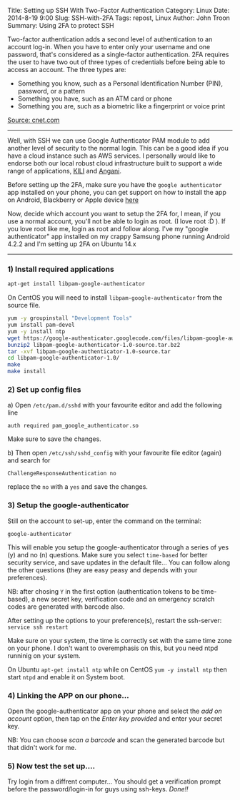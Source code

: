 Title: Setting up SSH With Two-Factor Authentication
Category: Linux
Date: 2014-8-19 9:00
Slug: SSH-with-2FA
Tags: repost, Linux
Author: John Troon
Summary: Using 2FA to protect SSH 


Two-factor authentication adds a second level of authentication to an account log-in. When you have to enter only your username and one password, that's considered as a single-factor authentication. 2FA requires the user to have two out of three types of credentials before being able to access an account. The three types are:

*    Something you know, such as a Personal Identification Number (PIN), password, or a pattern
*    Something you have, such as an ATM card or phone
*    Something you are, such as a biometric like a fingerprint or voice print

[Source: cnet.com](http://www.cnet.com)

--------------------------------------------------------

Well, with SSH we can use Google Authenticator PAM module to add another level of security to the normal login. This can be a good idea if you have a cloud instance such as AWS services. I personally would like to endorse both our local robust cloud infrastructure built to support a wide range of applications, [KILI](http://www.kili.io) and [Angani](http://www.angani.co).


Before setting up the 2FA, make sure you have the `google authenticator` app installed on your phone, you can get support on how to install the app on Android, Blackberry or Apple device [here](https://support.google.com/accounts/answer/1066447?hl=en)

Now, decide which account you want to setup the 2FA for, I mean, if you use a normal account, you'll not be able to login as root. (I love root :D ). If you love root like me, login as root and follow along. I've my "google authenticator" app installed on my crappy Samsung phone running Android 4.2.2 and I'm setting up 2FA on Ubuntu 14.x

-------------------------------------------------------

### 1) Install required applications

```bash
apt-get install libpam-google-authenticator
```
On CentOS you will need to install `libpam-google-authenticator` from the source file.

```bash
yum -y groupinstall "Development Tools"
yum install pam-devel
yum -y install ntp
wget https://google-authenticator.googlecode.com/files/libpam-google-authenticator-1.0-source.tar.bz2
bunzip2 libpam-google-authenticator-1.0-source.tar.bz2
tar -xvf libpam-google-authenticator-1.0-source.tar
cd libpam-google-authenticator-1.0/
make
make install
```

### 2) Set up config files

a) Open `/etc/pam.d/sshd` with your favourite editor and add the following line 

```
auth required pam_google_authenticator.so
``` 

Make sure to save the changes.

b) Then open `/etc/ssh/sshd_config` with your favourite file editor (again) and search for 

```
ChallengeResponseAuthentication no
``` 

replace the `no` with a `yes` and save the changes.

### 3) Setup the google-authenticator

Still on the account to set-up, enter the command on the terminal:

```
google-authenticator
```

This will enable you setup the google-authenticator through a series of yes (y) and no (n) questions. 
Make sure you select `time-based` for 	better security service, and save updates in the default file... 
You can follow along the other questions (they are easy peasy and depends with your preferences).

NB: after chosing `Y` in the first option (authentication tokens to be time-based), a new secret key, 
verification code and an emergency scratch codes are generated with barcode also. 

After setting up the options to your preference(s), restart the ssh-server:
`service ssh restart`

Make sure on your system, the time is correctly set with the same time zone on your phone. I don't want to overemphasis on this, but you 	 need ntpd runninig on your system. 

On Ubuntu `apt-get install ntp` while on CentOS `yum -y install ntp` then start `ntpd` and enable it on System boot.

### 4) Linking the APP on our	 phone...

Open the google-authenticator app on your phone and select the *add on account* option, then tap on the *Enter key provided* and enter your secret key.

NB: You can choose *scan a barcode* and scan the generated barcode but that didn't work for me.

### 5) Now test the set up....
Try login from a diffrent computer... You should get a verification prompt before the password/login-in for guys using ssh-keys.
*Done!!*
